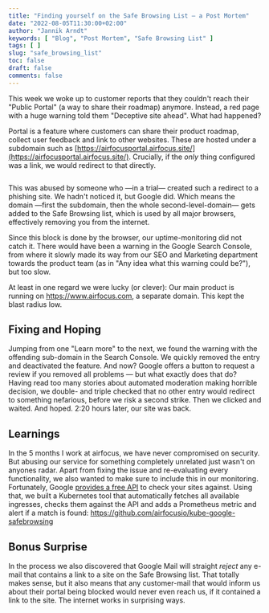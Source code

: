 ```yaml
---
title: "Finding yourself on the Safe Browsing List — a Post Mortem"
date: "2022-08-05T11:30:00+02:00"
author: "Jannik Arndt"
keywords: [ "Blog", "Post Mortem", "Safe Browsing List" ]
tags: [ ]
slug: "safe_browsing_list"
toc: false
draft: false
comments: false
---
```


This week we woke up to customer reports that they couldn't reach their "Public Portal" (a way to share their roadmap) anymore. Instead, a red page with a huge warning told them "Deceptive site ahead". What had happened?

<!--more-->

Portal is a feature where customers can share their product roadmap, collect user feedback and link to other websites. These are hosted under a subdomain such as [https://airfocusportal.airfocus.site/](https://airfocusportal.airfocus.site/). Crucially, if the _only_ thing configured was a link, we would redirect to that directly.

<img src="/blog/2022/08/1659688767.png" alt="">

This was abused by someone who —in a trial— created such a redirect to a phishing site. We hadn't noticed it, but Google did. Which means the domain —first the subdomain, then the whole second-level-domain— gets added to the Safe Browsing list, which is used by all major browsers, effectively removing you from the internet.

Since this block is done by the browser, our uptime-monitoring did not catch it. There would have been a warning in the Google Search Console, from where it slowly made its way from our SEO and Marketing department towards the product team (as in "Any idea what this warning could be?"), but too slow.

At least in one regard we were lucky (or clever): Our main product is running on https://www.airfocus.com, a separate domain. This kept the blast radius low.

## Fixing and Hoping

Jumping from one "Learn more" to the next, we found the warning with the offending sub-domain in the Search Console. We quickly removed the entry and deactivated the feature. And now?
Google offers a button to request a review if you removed all problems — but what exactly does that do? Having read too many stories about automated moderation making horrible decision, we double- and triple checked that no other entry would redirect to something nefarious, before we risk a second strike.
Then we clicked and waited. And hoped. 2:20 hours later, our site was back.

## Learnings

In the 5 months I work at airfocus, we have never compromised on security. But abusing our service for something completely unrelated just wasn't on anyones radar. Apart from fixing the issue and re-evaluating every functionality, we also wanted to make sure to include this in our monitoring.
Fortunately, Google [provides a free API](https://developers.google.com/safe-browsing/v4/lookup-api) to check your sites against. Using that, we built a Kubernetes tool that automatically fetches all available ingresses, checks them against the API and adds a Prometheus metric and alert if a match is found: https://github.com/airfocusio/kube-google-safebrowsing 

## Bonus Surprise

In the process we also discovered that Google Mail will straight _reject_ any e-mail that contains a link to a site on the Safe Browsing list. That totally makes sense, but it also means that any customer-mail that would inform us about their portal being blocked would never even reach us, if it contained a link to the site. The internet works in surprising ways.

